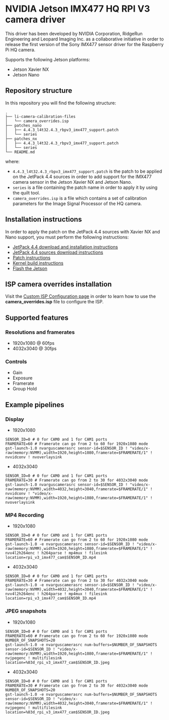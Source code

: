 # NVIDIA Jetson IMX477 HQ RPI V3 camera driver

This driver has been developed by NVIDIA Corporation, RidgeRun Engineering and Leopard Imaging Inc. as a collaborative initiative in order to release the first version of the Sony IMX477 sensor driver for the Raspberry Pi HQ camera.

Supports the following Jetson platforms:
* Jetson Xavier NX
* Jetson Nano

## Repository structure

In this repository you will find the following structure:
```
.
├── li-camera-calibration-files
│   └── camera_overrides.isp
├── patches_nano
│   ├── 4.4.3_l4t32.4.3_rbpv3_imx477_support.patch
│   └── series
├── patches_nx
│   ├── 4.4.3_l4t32.4.3_rbpv3_imx477_support.patch
│   └── series
└── README.md
```
where:

* `4.4.3_l4t32.4.3_rbpv3_imx477_support.patch` is the patch to be applied on the JetPack 4.4 sources in order to add support for the IMX477 camera sensor in the Jetson Xavier NX and Jetson Nano.
* `series` is a file containing the patch name in order to apply it by using the quilt tool.
* `camera_overrides.isp` is a file which contains a set of calibration parameters for the Image Signal Processor of the HQ camera.

## Installation instructions

In order to apply the patch on the JetPack 4.4 sources with Xavier NX and Nano support, you must perform the following instructions:
 
* [JetPack 4.4 download and installation instructions](https://developer.ridgerun.com/wiki/index.php?title=Raspberry_Pi_HQ_camera_IMX477_Linux_driver_for_Jetson#Download_the_JetPack_4.4)
* [JetPack 4.4 sources download instructions](https://developer.ridgerun.com/wiki/index.php?title=Raspberry_Pi_HQ_camera_IMX477_Linux_driver_for_Jetson#Download_the_JetPack_4.4_sources)
* [Patch instructions](https://developer.ridgerun.com/wiki/index.php?title=Raspberry_Pi_HQ_camera_IMX477_Linux_driver_for_Jetson#Patch_instructions)
* [Kernel build instructions](https://developer.ridgerun.com/wiki/index.php?title=Raspberry_Pi_HQ_camera_IMX477_Linux_driver_for_Jetson#Kernel_build_instructions)
* [Flash the Jetson](https://developer.ridgerun.com/wiki/index.php?title=Raspberry_Pi_HQ_camera_IMX477_Linux_driver_for_Jetson#Flash_the_Jetson)

## ISP camera overrides installation

Visit the [Custom ISP Configuration page](https://developer.ridgerun.com/wiki/index.php?title=JetsonTX2/HowTo%27s/NVIDIA_Jetson_ISP_Control#Custom_ISP_Configuration) in order to learn how to use the __camera_overrides.isp__ file to configure the ISP.

## Supported features

### Resolutions and framerates

* 1920x1080 @ 60fps
* 4032x3040 @ 30fps

### Controls

* Gain
* Exposure
* Framerate
* Group Hold

## Example pipelines

### Display

* 1920x1080

```
SENSOR_ID=0 # 0 for CAM0 and 1 for CAM1 ports
FRAMERATE=60 # Framerate can go from 2 to 60 for 1920x1080 mode
gst-launch-1.0 nvarguscamerasrc sensor-id=$SENSOR_ID ! "video/x-raw(memory:NVMM),width=1920,height=1080,framerate=$FRAMERATE/1" ! nvvidconv ! nvoverlaysink
```

* 4032x3040

```
SENSOR_ID=0 # 0 for CAM0 and 1 for CAM1 ports
FRAMERATE=30 # Framerate can go from 2 to 30 for 4032x3040 mode
gst-launch-1.0 nvarguscamerasrc sensor-id=$SENSOR_ID ! "video/x-raw(memory:NVMM),width=4032,height=3040,framerate=$FRAMERATE/1" ! nvvidconv ! "video/x-raw(memory:NVMM),width=1920,height=1080,framerate=$FRAMERATE/1" ! nvoverlaysink
```

### MP4 Recording

* 1920x1080

```
SENSOR_ID=0 # 0 for CAM0 and 1 for CAM1 ports
FRAMERATE=60 # Framerate can go from 2 to 60 for 1920x1080 mode
gst-launch-1.0 -e nvarguscamerasrc sensor-id=$SENSOR_ID ! "video/x-raw(memory:NVMM),width=1920,height=1080,framerate=$FRAMERATE/1" ! nvv4l2h264enc ! h264parse ! mp4mux ! filesink location=rpi_v3_imx477_cam$SENSOR_ID.mp4
```

* 4032x3040

```
SENSOR_ID=0 # 0 for CAM0 and 1 for CAM1 ports
FRAMERATE=30 # Framerate can go from 2 to 30 for 4032x3040 mode
gst-launch-1.0 -e nvarguscamerasrc sensor-id=$SENSOR_ID ! "video/x-raw(memory:NVMM),width=4032,height=3040,framerate=$FRAMERATE/1" ! nvv4l2h264enc ! h264parse ! mp4mux ! filesink location=rpi_v3_imx477_cam$SENSOR_ID.mp4
```

### JPEG snapshots

* 1920x1080

```
SENSOR_ID=0 # 0 for CAM0 and 1 for CAM1 ports
FRAMERATE=60 # Framerate can go from 2 to 60 for 1920x1080 mode
NUMBER_OF_SNAPSHOTS=20
gst-launch-1.0 -e nvarguscamerasrc num-buffers=$NUMBER_OF_SNAPSHOTS sensor-id=$SENSOR_ID ! "video/x-raw(memory:NVMM),width=1920,height=1080,framerate=$FRAMERATE/1" ! nvjpegenc ! multifilesink location=%03d_rpi_v3_imx477_cam$SENSOR_ID.jpeg
```

* 4032x3040

```
SENSOR_ID=0 # 0 for CAM0 and 1 for CAM1 ports
FRAMERATE=30 # Framerate can go from 2 to 30 for 4032x3040 mode
NUMBER_OF_SNAPSHOTS=20
gst-launch-1.0 -e nvarguscamerasrc num-buffers=$NUMBER_OF_SNAPSHOTS sensor-id=$SENSOR_ID ! "video/x-raw(memory:NVMM),width=4032,height=3040,framerate=$FRAMERATE/1" ! nvjpegenc ! multifilesink location=%03d_rpi_v3_imx477_cam$SENSOR_ID.jpeg
```





